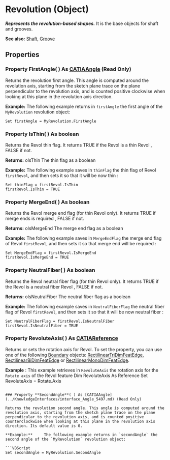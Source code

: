 # Revolution (Object)

**_Represents the revolution-based shapes._**
It is the base objects for shaft and grooves.

**See also:**      [Shaft](../PartInterfaces/interface_Shaft_5650.md), [Groove](../PartInterfaces/interface_Groove_8300.md)

## Properties

### Property **FirstAngle**( ) As [CATIAAngle](../KnowledgeInterfaces/interface_Angle_5497.md) (Read Only)

Returns the revolution first angle. This angle is computed around the revolution axis, starting from the sketch plane trace on the plane perpendicular to the revolution axis, and is counted positive clockwise when looking at this plane in the revolution axis direction.

**Example:**     The following example returns in `firstAngle` the first angle of the `MyRevolution` revolution object:

```VBScript
Set firstAngle = MyRevolution.FirstAngle

```

### Property **IsThin**( ) As boolean

Returns the Revol thin flag.
It returns TRUE if the Revol is a thin Revol , FALSE if not.

**Returns:**      oIsThin The thin flag as a boolean

**Example:**     The following example saves in `thinFlag` the thin flag of Revol `firstRevol`, and then sets it so that it will be now thin :

```VBScript
Set thinFlag = firstRevol.IsThin
firstRevol.IsThin = TRUE

```

### Property **MergeEnd**( ) As boolean

Returns the Revol merge end flag (for thin Revol only).
It returns TRUE if merge ends is required , FALSE if not.

**Returns:**      oIsMergeEnd The merge end flag as a boolean

**Example:**     The following example saves in `MergeEndFlag` the merge end flag of Revol `firstRevol`, and then sets it so that merge end will be required :

```VBScript
Set MergeEndFlag = firstRevol.IsMergeEnd
firstRevol.IsMergeEnd = TRUE

```

### Property **NeutralFiber**( ) As boolean

Returns the Revol neutral fiber flag (for thin Revol only).
It returns TRUE if the Revol is a neutral fiber Revol , FALSE if not.

**Returns:**      oIsNeutralFiber The neutral fiber flag as a boolean

**Example:**     The following example saves in `NeutralFiberFlag` the neutral fiber flag of Revol `firstRevol`, and then sets it so that it will be now neutral fiber :

```VBScript
Set NeutralFiberFlag = firstRevol.IsNeutralFiber
firstRevol.IsNeutralFiber = TRUE

```

### Property **RevoluteAxis**( ) As [CATIAReference](../InfInterfaces/interface_Reference_17481.md)

Returns or sets the rotation axis for Revol.
To set the property, you can use one of the following [Boundary](../MecModInterfaces/interface_Boundary_14542.md) objects: [RectilinearTriDimFeatEdge](../MecModInterfaces/interface_RectilinearTriDimFeatEdge_125698.md), [RectilinearBiDimFeatEdge](../MecModInterfaces/interface_RectilinearBiDimFeatEdge_114366.md) or [RectilinearMonoDimFeatEdge](../MecModInterfaces/interface_RectilinearMonoDimFeatEdge_136236.md).

**Example** : This example retrieves in `RevoluteAxis` the rotation axis for the `Rotate axis` of the Revol feature Dim RevoluteAxis As Reference Set RevoluteAxis = Rotate.Axis
```

### Property **SecondAngle**( ) As [CATIAAngle](../KnowledgeInterfaces/interface_Angle_5497.md) (Read Only)

Returns the revolution second angle. This angle is computed around the revolution axis, starting from the sketch plane trace on the plane perpendicular to the revolution axis, and is counted positive counterclockwise when looking at this plane in the revolution axis direction. Its default value is 0.

**Example:**     The following example returns in `secondAngle` the second angle of the `MyRevolution` revolution object:

```VBScript
Set secondAngle = MyRevolution.SecondAngle

```